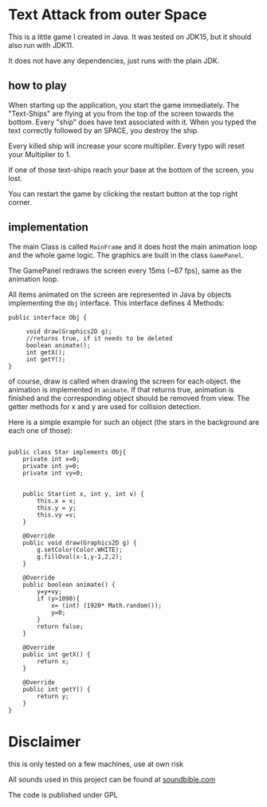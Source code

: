 # Text Attack from outer Space

This is a little game I created in Java. It was tested on JDK15, but it should also run with JDK11.

It does not have any dependencies, just runs with the plain JDK.

## how to play

When starting up the application, you start the game immediately. The "Text-Ships" are flying at you from the top of the
screen towards the bottom. Every "ship" does have text associated with it. When you typed the text correctly followed by
an SPACE, you destroy the ship.

Every killed ship will increase your score multiplier. Every typo will reset your Multiplier to 1.

If one of those text-ships reach your base at the bottom of the screen, you lost.

You can restart the game by clicking the restart button at the top right corner.

## implementation

The main Class is called `MainFrame` and it does host the main animation loop and the whole game logic. The graphics are
built in the class `GamePanel`.

The GamePanel redraws the screen every 15ms (~67 fps), same as the animation loop.

All items animated on the screen are represented in Java by objects implementing the `Obj` interface. This interface
defines 4 Methods:

```
public interface Obj {

     void draw(Graphics2D g);
     //returns true, if it needs to be deleted
     boolean animate();
     int getX();
     int getY();
}
```

of course, draw is called when drawing the screen for each object. the animation is implemented in `animate`. If that
returns true, animation is finished and the corresponding object should be removed from view. The getter methods for x
and y are used for collision detection.

Here is a simple example for such an object (the stars in the background are each one of those):

```

public class Star implements Obj{
    private int x=0;
    private int y=0;
    private int vy=0;


    public Star(int x, int y, int v) {
        this.x = x;
        this.y = y;
        this.vy =v;
    }

    @Override
    public void draw(Graphics2D g) {
        g.setColor(Color.WHITE);
        g.fillOval(x-1,y-1,2,2);
    }

    @Override
    public boolean animate() {
        y=y+vy;
        if (y>1090){
            x= (int) (1920* Math.random());
            y=0;
        }
        return false;
    }

    @Override
    public int getX() {
        return x;
    }

    @Override
    public int getY() {
        return y;
    }
}
```

# Disclaimer

this is only tested on a few machines, use at own risk

All sounds used in this project can be found at [soundbible.com](https://soundbible.com)

The code is published under GPL